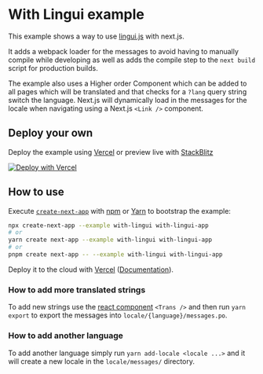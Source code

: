 # With Lingui example

This example shows a way to use [lingui.js](https://lingui.js.org) with next.js.

It adds a webpack loader for the messages to avoid having to manually compile while developing as well as adds the compile step to the `next build` script for production builds.

The example also uses a Higher order Component which can be added to all pages which will be translated and that checks for a `?lang` query string switch the language. Next.js will dynamically load in the messages for the locale when navigating using a Next.js `<Link />` component.

## Deploy your own

Deploy the example using [Vercel](https://vercel.com?utm_source=github&utm_medium=readme&utm_campaign=next-example) or preview live with [StackBlitz](https://stackblitz.com/github/vercel/next.js/tree/canary/examples/with-lingui)

[![Deploy with Vercel](https://vercel.com/button)](https://vercel.com/new/git/external?repository-url=https://github.com/vercel/next.js/tree/canary/examples/with-lingui&project-name=with-lingui&repository-name=with-lingui)

## How to use

Execute [`create-next-app`](https://github.com/vercel/next.js/tree/canary/packages/create-next-app) with [npm](https://docs.npmjs.com/cli/init) or [Yarn](https://yarnpkg.com/lang/en/docs/cli/create/) to bootstrap the example:

```bash
npx create-next-app --example with-lingui with-lingui-app
# or
yarn create next-app --example with-lingui with-lingui-app
# or
pnpm create next-app -- --example with-lingui with-lingui-app
```

Deploy it to the cloud with [Vercel](https://vercel.com/new?utm_source=github&utm_medium=readme&utm_campaign=next-example) ([Documentation](https://nextjs.org/docs/deployment)).

### How to add more translated strings

To add new strings use the [react component](https://lingui.js.org/tutorials/react-patterns.html#common-i18n-patterns-in-react) `<Trans />` and then run `yarn export` to export the messages into `locale/{language}/messages.po`.

### How to add another language

To add another language simply run `yarn add-locale <locale ...>` and it will create a new locale in the `locale/messages/` directory.
